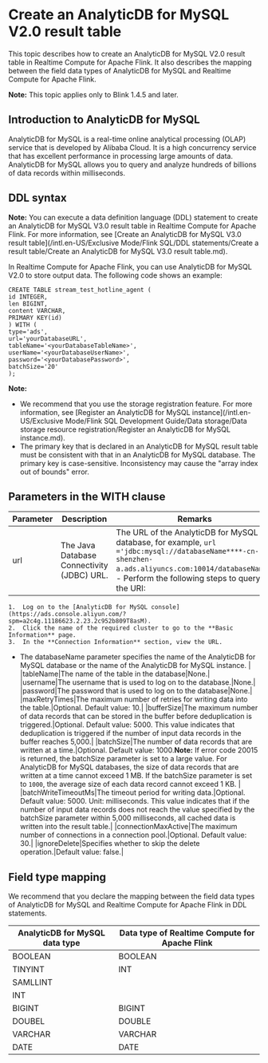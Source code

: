 # Create an AnalyticDB for MySQL V2.0 result table

This topic describes how to create an AnalyticDB for MySQL V2.0 result table in Realtime Compute for Apache Flink. It also describes the mapping between the field data types of AnalyticDB for MySQL and Realtime Compute for Apache Flink.

**Note:** This topic applies only to Blink 1.4.5 and later.

## Introduction to AnalyticDB for MySQL

AnalyticDB for MySQL is a real-time online analytical processing \(OLAP\) service that is developed by Alibaba Cloud. It is a high concurrency service that has excellent performance in processing large amounts of data. AnalyticDB for MySQL allows you to query and analyze hundreds of billions of data records within milliseconds.

## DDL syntax

**Note:** You can execute a data definition language \(DDL\) statement to create an AnalyticDB for MySQL V3.0 result table in Realtime Compute for Apache Flink. For more information, see [Create an AnalyticDB for MySQL V3.0 result table](/intl.en-US/Exclusive Mode/Flink SQL/DDL statements/Create a result table/Create an AnalyticDB for MySQL V3.0 result table.md).

In Realtime Compute for Apache Flink, you can use AnalyticDB for MySQL V2.0 to store output data. The following code shows an example:

```
CREATE TABLE stream_test_hotline_agent (
id INTEGER,
len BIGINT,
content VARCHAR,
PRIMARY KEY(id)
) WITH (
type='ads',
url='yourDatabaseURL',
tableName='<yourDatabaseTableName>',
userName='<yourDatabaseUserName>',
password='<yourDatabasePassword>',
batchSize='20'
);
```

**Note:**

-   We recommend that you use the storage registration feature. For more information, see [Register an AnalyticDB for MySQL instance](/intl.en-US/Exclusive Mode/Flink SQL Development Guide/Data storage/Data storage resource registration/Register an AnalyticDB for MySQL instance.md).
-   The primary key that is declared in an AnalyticDB for MySQL result table must be consistent with that in an AnalyticDB for MySQL database. The primary key is case-sensitive. Inconsistency may cause the "array index out of bounds" error.

## Parameters in the WITH clause

|Parameter|Description|Remarks|
|---------|-----------|-------|
|url|The Java Database Connectivity \(JDBC\) URL.|The URL of the AnalyticDB for MySQL database, for example, `url ='jdbc:mysql://databaseName****-cn-shenzhen-a.ads.aliyuncs.com:10014/databaseName'`. -   Perform the following steps to query the URI:
    1.  Log on to the [AnalyticDB for MySQL console](https://ads.console.aliyun.com/?spm=a2c4g.11186623.2.23.2c952b809T8asM).
    2.  Click the name of the required cluster to go to the **Basic Information** page.
    3.  In the **Connection Information** section, view the URL.
-   The databaseName parameter specifies the name of the AnalyticDB for MySQL database or the name of the AnalyticDB for MySQL instance. |
|tableName|The name of the table in the database|None.|
|username|The username that is used to log on to the database.|None.|
|password|The password that is used to log on to the database|None.|
|maxRetryTimes|The maximum number of retries for writing data into the table.|Optional. Default value: 10.|
|bufferSize|The maximum number of data records that can be stored in the buffer before deduplication is triggered.|Optional. Default value: 5000. This value indicates that deduplication is triggered if the number of input data records in the buffer reaches 5,000.|
|batchSize|The number of data records that are written at a time.|Optional. Default value: 1000.**Note:** If error code 20015 is returned, the batchSize parameter is set to a large value. For AnalyticDB for MySQL databases, the size of data records that are written at a time cannot exceed 1 MB. If the batchSize parameter is set to `1000`, the average size of each data record cannot exceed 1 KB. |
|batchWriteTimeoutMs|The timeout period for writing data.|Optional. Default value: 5000. Unit: milliseconds. This value indicates that if the number of input data records does not reach the value specified by the batchSize parameter within 5,000 milliseconds, all cached data is written into the result table.|
|connectionMaxActive|The maximum number of connections in a connection pool.|Optional. Default value: 30.|
|ignoreDelete|Specifies whether to skip the delete operation.|Default value: false.|

## Field type mapping

We recommend that you declare the mapping between the field data types of AnalyticDB for MySQL and Realtime Compute for Apache Flink in DDL statements.

|AnalyticDB for MySQL data type|Data type of Realtime Compute for Apache Flink|
|------------------------------|----------------------------------------------|
|BOOLEAN|BOOLEAN|
|TINYINT|INT|
|SAMLLINT|
|INT|
|BIGINT|BIGINT|
|DOUBEL|DOUBLE|
|VARCHAR|VARCHAR|
|DATE|DATE|

